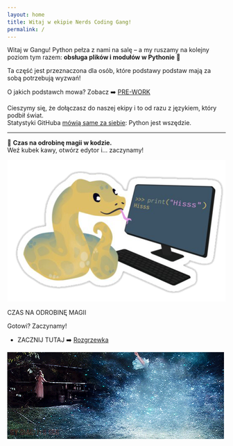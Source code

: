 ```yaml
---
layout: home
title: Witaj w ekipie Nerds Coding Gang!
permalink: /
---
```


Witaj w Gangu! Python pełza z nami na salę – a my ruszamy na kolejny poziom tym razem: **obsługa plików i modułów w Pythonie** 🐍  

Ta część jest przeznaczona dla osób, które podstawy podstaw mają za sobą potrzebują wyzwań!

O jakich podstawch mowa? 
Zobacz ➡️ [PRE-WORK](_pages/00-pre-work.md)

Cieszymy się, że dołączasz do naszej ekipy i to od razu z językiem, który podbił świat.  
Statystyki GitHuba [mówią same za siebie](http://githut.info/): Python jest wszędzie.  

---

🐍 **Czas na odrobinę magii w kodzie.**  
Weź kubek kawy, otwórz edytor i… zaczynamy!  

![](./assets/snake.png)

CZAS NA ODROBINĘ MAGII

Gotowi? Zaczynamy!

* ZACZNIJ TUTAJ ➡️ [Rozgrzewka](_pages/01-rozgrzewka.md)

![](./assets/magic.gif)